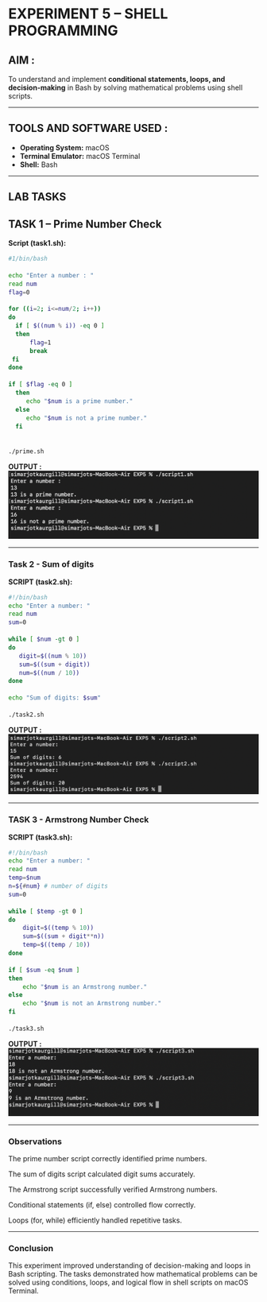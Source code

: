 # EXPERIMENT 5 – SHELL PROGRAMMING

## AIM :
To understand and implement **conditional statements, loops, and decision-making** in Bash by 
solving mathematical problems using shell scripts.

---

## TOOLS AND SOFTWARE USED : 
- **Operating System:** macOS  
- **Terminal Emulator:** macOS Terminal  
- **Shell:** Bash  

---


## LAB TASKS


## **TASK 1 – Prime Number Check**


**Script (task1.sh):**
```bash
#1/bin/bash

echo "Enter a number : "
read num
flag=0

for ((i=2; i<=num/2; i++))
do
  if [ $((num % i)) -eq 0 ]
  then
      flag=1
      break
 fi
done 

if [ $flag -eq 0 ]
  then
     echo "$num is a prime number."
  else
     echo "$num is not a prime number."
  fi


./prime.sh
```

**OUTPUT :**
![Task1 output](./screenshots/exp5task1.png)

---


### **Task 2 - Sum of digits**


**SCRIPT (task2.sh):**
```bash
#!/bin/bash
echo "Enter a number: "
read num
sum=0

while [ $num -gt 0 ]
do
   digit=$((num % 10))
   sum=$((sum + digit))
   num=$((num / 10))
done

echo "Sum of digits: $sum"

./task2.sh
```

**OUTPUT :**
![Task2 output](./screenshots/exp5task2.png)

---

### **TASK 3 - Armstrong Number Check**


**SCRIPT (task3.sh):**
```bash
#!/bin/bash
echo "Enter a number: "
read num
temp=$num
n=${#num} # number of digits
sum=0

while [ $temp -gt 0 ]
do
    digit=$((temp % 10))
    sum=$((sum + digit**n))
    temp=$((temp / 10))
done

if [ $sum -eq $num ]
then
    echo "$num is an Armstrong number."
else
    echo "$num is not an Armstrong number."
fi

./task3.sh
```

**OUTPUT :**
![Task3 output](./screenshots/exp5task3.png)

---


### **Observations**

The prime number script correctly identified prime numbers.

The sum of digits script calculated digit sums accurately.

The Armstrong script successfully verified Armstrong numbers.

Conditional statements (if, else) controlled flow correctly.

Loops (for, while) efficiently handled repetitive tasks.



---

### **Conclusion**

This experiment improved understanding of decision-making and loops in Bash scripting.
The tasks demonstrated how mathematical problems can be solved using conditions, loops, and
 logical flow in shell scripts on macOS Terminal.


